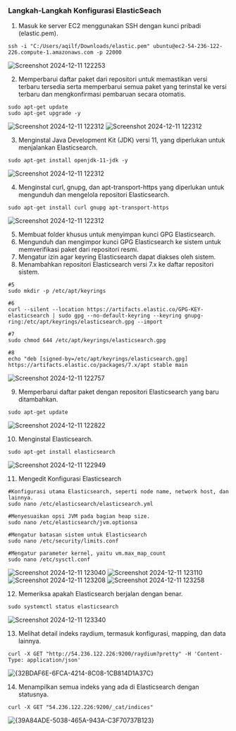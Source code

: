 ### Langkah-Langkah Konfigurasi ElasticSeach
1. Masuk ke server EC2 menggunakan SSH dengan kunci pribadi (elastic.pem). <br>
```
ssh -i "C:/Users/aqilf/Downloads/elastic.pem" ubuntu@ec2-54-236-122-226.compute-1.amazonaws.com -p 22000
```
![Screenshot 2024-12-11 122253](https://github.com/user-attachments/assets/7c1d34b1-d9c2-44c5-bc8f-76ec5650afbf)
<br>

2. Memperbarui daftar paket dari repositori untuk memastikan versi terbaru tersedia serta memperbarui semua paket yang terinstal ke versi terbaru dan mengkonfirmasi pembaruan secara otomatis. <br>
```
sudo apt-get update
sudo apt-get upgrade -y
```
![Screenshot 2024-12-11 122312](https://github.com/user-attachments/assets/0a03327e-c077-4862-a94b-bd0cc29c883f)
![Screenshot 2024-12-11 122312](https://github.com/user-attachments/assets/5d20f294-4769-4582-8ed7-859153fa0f57)
<br>

3. Menginstal Java Development Kit (JDK) versi 11, yang diperlukan untuk menjalankan Elasticsearch. <br>
```
sudo apt-get install openjdk-11-jdk -y
```
![Screenshot 2024-12-11 122312](https://github.com/user-attachments/assets/5d9dcca8-610d-4dad-8e0f-4d82a0b357c3)
<br>

4. Menginstal curl, gnupg, dan apt-transport-https yang diperlukan untuk mengunduh dan mengelola repositori Elasticsearch. <br>
```
sudo apt-get install curl gnupg apt-transport-https
```
![Screenshot 2024-12-11 122312](https://github.com/user-attachments/assets/3acbd45b-23a1-4d37-9d1c-9fca8f2d9235)
<br>

5. Membuat folder khusus untuk menyimpan kunci GPG Elasticsearch.
6. Mengunduh dan mengimpor kunci GPG Elasticsearch ke sistem untuk memverifikasi paket dari repositori resmi.
7. Mengatur izin agar keyring Elasticsearch dapat diakses oleh sistem.
8. Menambahkan repositori Elasticsearch versi 7.x ke daftar repositori sistem. <br>
```
#5
sudo mkdir -p /etc/apt/keyrings

#6
curl --silent --location https://artifacts.elastic.co/GPG-KEY-elasticsearch | sudo gpg --no-default-keyring --keyring gnupg-ring:/etc/apt/keyrings/elasticsearch.gpg --import

#7
sudo chmod 644 /etc/apt/keyrings/elasticsearch.gpg

#8
echo "deb [signed-by=/etc/apt/keyrings/elasticsearch.gpg] https://artifacts.elastic.co/packages/7.x/apt stable main
```
![Screenshot 2024-12-11 122757](https://github.com/user-attachments/assets/17704cbe-8976-4563-9202-39b77f80bc2f)
<br>

9. Memperbarui daftar paket dengan repositori Elasticsearch yang baru ditambahkan. <br>
```
sudo apt-get update
```
![Screenshot 2024-12-11 122822](https://github.com/user-attachments/assets/2c241b0f-76eb-45dc-8e48-9d7234844f1b)
<br>

10. Menginstal Elasticsearch. <br>
```
sudo apt-get install elasticsearch
```
![Screenshot 2024-12-11 122949](https://github.com/user-attachments/assets/9c1a4aeb-d8ba-47bc-8b76-36c14ee8fe24)
<br>

11. Mengedit Konfigurasi Elasticsearch <br>
```
#Konfigurasi utama Elasticsearch, seperti node name, network host, dan lainnya.
sudo nano /etc/elasticsearch/elasticsearch.yml

#Menyesuaikan opsi JVM pada bagian heap size.
sudo nano /etc/elasticsearch/jvm.optionsa

#Mengatur batasan sistem untuk Elasticsearch
sudo nano /etc/security/limits.conf

#Mengatur parameter kernel, yaitu vm.max_map_count
sudo nano /etc/sysctl.conf
```
![Screenshot 2024-12-11 123040](https://github.com/user-attachments/assets/7ef8d4ea-0070-4b05-8fee-bfb109c3f067)
![Screenshot 2024-12-11 123110](https://github.com/user-attachments/assets/e4f67caa-796a-41e9-a3ba-cec8c86cd232)
![Screenshot 2024-12-11 123208](https://github.com/user-attachments/assets/3d25ddae-5fec-4f3b-b12a-cd645b62052f)
![Screenshot 2024-12-11 123258](https://github.com/user-attachments/assets/79e80453-4a31-483c-8f69-6adcffc7d465)
<br>

12. Memeriksa apakah Elasticsearch berjalan dengan benar. <br>
```
sudo systemctl status elasticsearch
```
![Screenshot 2024-12-11 123340](https://github.com/user-attachments/assets/3756d2c4-0059-4e65-98fe-ffaecc4b349e)
<br>

13. Melihat detail indeks raydium, termasuk konfigurasi, mapping, dan data lainnya. <br>
```
curl -X GET "http://54.236.122.226:9200/raydium?pretty" -H 'Content-Type: application/json'
```
![{32BDAF6E-6FCA-4214-8C08-1CB814D1A37C}](https://github.com/user-attachments/assets/bd2edad1-4bd6-4a40-8552-25c8cfbfba37)
<br>

14. Menampilkan semua indeks yang ada di Elasticsearch dengan statusnya. <br>
```
curl -X GET "54.236.122.226:9200/_cat/indices"
```
![{39A84ADE-5038-465A-943A-C3F70737B123}](https://github.com/user-attachments/assets/41c62689-e466-4c2e-86f2-ca9cd4eb06fa)
<br>
